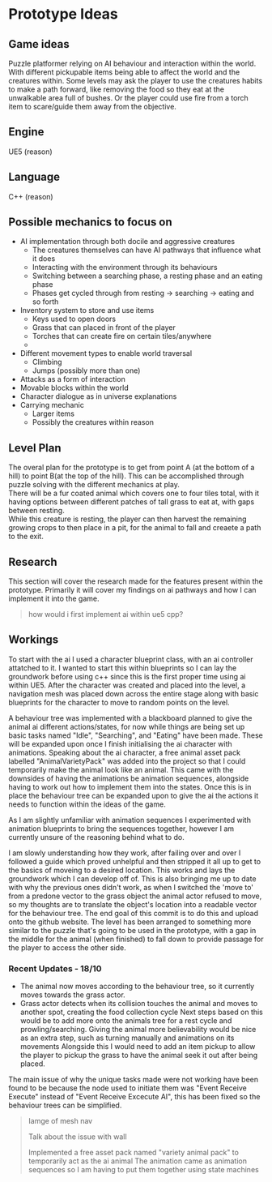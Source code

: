 # Prototype Ideas

## Game ideas

Puzzle platformer relying on AI behaviour and interaction within the world. With different pickupable items being able to affect the world and the creatures within. Some levels may ask the player to use the creatures habits to make a path forward, like removing the food so they eat at the unwalkable area full of bushes. Or the player could use fire from a torch item to scare/guide them away from the objective.

## Engine

UE5 
(reason)

## Language

C++
(reason)

## Possible mechanics to focus on
- AI implementation through both docile and aggressive creatures
    - The creatures themselves can have AI pathways that influence what it does
    - Interacting with the environment through its behaviours
    - Switching between a searching phase, a resting phase and an eating phase
    - Phases get cycled through from resting -> searching -> eating and so forth
- Inventory system to store and use items
    - Keys used to open doors
    - Grass that can placed in front of the player
    - Torches that can create fire on certain tiles/anywhere
    - 
- Different movement types to enable world traversal
    - Climbing
    - Jumps (possibly more than one)
- Attacks as a form of interaction
- Movable blocks within the world
- Character dialogue as in universe explanations
- Carrying mechanic
    - Larger items
    - Possibly the creatures within reason

## Level Plan

The overal plan for the prototype is to get from point A (at the bottom of a hill) to point B(at the top of the hill). This can be accomplished through puzzle solving with the different mechanics at play.  
There will be a fur coated animal which covers one to four tiles total, with it having options between different patches of tall grass to eat at, with gaps between resting.  
While this creature is resting, the player can then harvest the remaining growing crops to then place in a pit, for the animal to fall and creaete a path to the exit.

## Research

This section will cover the research made for the features present within the prototype. Primarily it will cover my findings on ai pathways and how I can implement it into the game.

> how would i first implement ai within ue5 cpp?
>

## Workings

To start with the ai I used a character blueprint class, with an ai controller attatched to it. I wanted to start this within blueprints so I can lay the groundwork before using c++ since this is the first proper time using ai within UE5. After the character was created and placed into the level, a navigation mesh was placed down across the entire stage along with basic blueprints for the character to move to random points on the level.

A behaviour tree was implemented with a blackboard planned to give the animal ai different actions/states, for now while things are being set up basic tasks named "Idle", "Searching", and "Eating" have been made. These will be expanded upon once I finish initialising the ai character with animations.
Speaking about the ai character, a free animal asset pack labelled "AnimalVarietyPack" was added into the project so that I could temporarily make the animal look like an animal. This came with the downsides of having the animations be animation sequences, alongside having to work out how to implement them into the states. Once this is in place the behaviour tree can be expanded upon to give the ai the actions it needs to function within the ideas of the game.

As I am slightly unfamiliar with animation sequences I experimented with animation blueprints to bring the sequences together, however I am currently unsure of the reasoning behind what to do.

I am slowly understanding how they work, after failing over and over I followed a guide which proved unhelpful and then stripped it all up to get to the basics of moveing to a desired location. This works and lays the groundwork which I can develop off of. This is also bringing me up to date with why the previous ones didn't work, as when I switched the 'move to' from a predone vector to the grass object the animal actor refused to move, so my thoughts are to translate the object's location into a readable vector for the behaviour tree. The end goal of this commit is to do this and upload onto the github website.
The level has been arranged to something more similar to the puzzle that's going to be used in the prototype, with a gap in the middle for the animal (when finished) to fall down to provide passage for the player to access the other side. 

### Recent Updates - 18/10
* The animal now moves according to the behaviour tree, so it currently moves towards the grass actor.
* Grass actor detects when its collision touches the animal and moves to another spot, creating the food collection cycle
Next steps based on this would be to add more onto the animals tree for a rest cycle and prowling/searching.
Giving the animal more believability would be nice as an extra step, such as turning manually and animations on its movements
Alongside this I would need to add an item pickup to allow the player to pickup the grass to have the animal seek it out after being placed.

The main issue of why the unique tasks made were not working have been found to be because the node used to initiate them was "Event Receive Execute" instead of "Event Receive Excecute AI", this has been fixed so the behaviour trees can be simplified.


>
> Iamge of mesh nav
>
> Talk about the issue with wall
> 
> Implemented a free asset pack named "variety animal pack" to temporarily act as the ai animal
> The animation came as animation sequences so I am having to put them together using state machines
